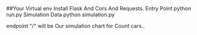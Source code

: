 ##Your Virtual env 
Install Flask And Cors And Requests.
Entry Point 
python run.py
Simulation Data 
python simulation.py

endpoint "/" will be Our simulation chart for Count cars..
